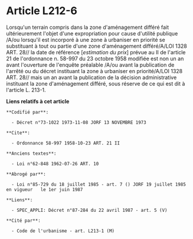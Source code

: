 # Article L212-6

Lorsqu'un terrain compris dans la zone d'aménagement différé fait ultérieurement l'objet d'une expropriation pour cause
d'utilité publique /A/ou lorsqu'il est incorporé à une zone à urbaniser en priorité se substituant à tout ou partie d'une
zone d'aménagement différé/A/LOI  1328 ART. 28// la date de référence [*estimation du prix*] prévue au II de l'article 21 de
l'ordonnance n. 58-997 du 23 octobre 1958 modifiée est non un an avant l'ouverture de l'enquête préalable /A/ou avant la
publication de l'arrêté ou du décret instituant la zone à urbaniser en priorité/A/LOI  1328 ART. 28// mais un an avant la
publication de la décision administrative instituant la zone d'aménagement différé, sous réserve de ce qui est dit à
l'article L. 213-1.

**Liens relatifs à cet article**

	**Codifié par**:

	  - Décret n°73-1022 1973-11-08 JORF 13 NOVEMBRE 1973

	**Cite**:

	  - Ordonnance 58-997 1958-10-23 ART. 21 II

	**Anciens textes**:

	  - Loi n°62-848 1962-07-26 ART. 10

	**Abrogé par**:

	  - Loi n°85-729 du 18 juillet 1985 - art. 7 () JORF 19 juillet 1985 en vigueur   le 1er juin 1987

	**Liens**:

	  - SPEC_APPLI: Décret n°87-284 du 22 avril 1987 - art. 5 (V)

	**Cité par**:

	  - Code de l'urbanisme - art. L213-1 (M)
